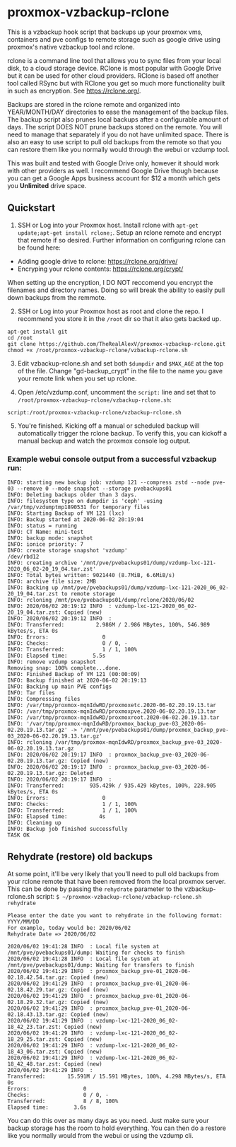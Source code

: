 # proxmox-vzbackup-rclone

This is a vzbackup hook script that backups up your proxmox vms, containers and pve configs to remote storage such as google drive using proxmox's native vzbackup tool and rclone.

rclone is a command line tool that allows you to sync files from your local disk, to a cloud storage device. RClone is most popular with Google Drive but it can be used for other cloud providers. RClone is based off another tool called RSync but with RClone you get so much more functionality built in such as encryption. See https://rclone.org/.

Backups are stored in the rclone remote and organized into YEAR/MONTH/DAY directories to ease the management of the backup files. The backup script also prunes local backups after a configurable amount of days. The script DOES NOT prune backups stored on the remote. You will need to manage that separately if you do not have unlimited space. There is also an easy to use script to pull old backups from the remote so that you can restore them like you normally would through the webui or vzdump tool. 

This was built and tested with Google Drive only, however it should work with other providers as well. I recommend Google Drive though because you can get a Google Apps business account for $12 a month which gets you **Unlimited** drive space.

## Quickstart

1. SSH or Log into your Proxmox host. Install rclone with `apt-get update;apt-get install rclone;`.
Setup an rclone remote and encrypt that remote if so desired. Further information on configuring rclone can be found here:
 - Adding google drive to rclone: https://rclone.org/drive/
 - Encryping your rclone contents: https://rclone.org/crypt/

When setting up the encryption, I DO NOT reccomend you encrypt the filenames and directory names. Doing so will break the ability to easily pull down backups from the remmote.

2. SSH or Log into your Proxmox host as root and clone the repo. I recommend you store it in the `/root` dir so that it also gets backed up.
```
apt-get install git
cd /root
git clone https://github.com/TheRealAlexV/proxmox-vzbackup-rclone.git
chmod +x /root/proxmox-vzbackup-rclone/vzbackup-rclone.sh
```

3. Edit vzbackup-rclone.sh and set both `$dumpdir` and `$MAX_AGE` at the top of the file. Change "gd-backup_crypt" in the file to the name you gave your remote link when you set up rclone.

4. Open /etc/vzdump.conf, uncomment the `script:` line and set that to `/root/proxmox-vzbackup-rclone/vzbackup-rclone.sh`:
```
script:/root/proxmox-vzbackup-rclone/vzbackup-rclone.sh
```

5. You're finished. Kicking off a manual or scheduled backup will automatically trigger the rclone backup. To verify this, you can kickoff a manual backup and watch the proxmox console log output.

### Example webui console output from a successful vzbackup run:

```
INFO: starting new backup job: vzdump 121 --compress zstd --node pve-03 --remove 0 --mode snapshot --storage pvebackups01
INFO: Deleting backups older than 3 days.
INFO: filesystem type on dumpdir is 'ceph' -using /var/tmp/vzdumptmp1890531 for temporary files
INFO: Starting Backup of VM 121 (lxc)
INFO: Backup started at 2020-06-02 20:19:04
INFO: status = running
INFO: CT Name: mini-test
INFO: backup mode: snapshot
INFO: ionice priority: 7
INFO: create storage snapshot 'vzdump'
/dev/rbd12
INFO: creating archive '/mnt/pve/pvebackups01/dump/vzdump-lxc-121-2020_06_02-20_19_04.tar.zst'
INFO: Total bytes written: 9021440 (8.7MiB, 6.6MiB/s)
INFO: archive file size: 2MB
INFO: Backing up /mnt/pve/pvebackups01/dump/vzdump-lxc-121-2020_06_02-20_19_04.tar.zst to remote storage
INFO: rcloning /mnt/pve/pvebackups01/dump/rclone/2020/06/02
INFO: 2020/06/02 20:19:12 INFO  : vzdump-lxc-121-2020_06_02-20_19_04.tar.zst: Copied (new)
INFO: 2020/06/02 20:19:12 INFO  : 
INFO: Transferred:   	    2.986M / 2.986 MBytes, 100%, 546.989 kBytes/s, ETA 0s
INFO: Errors:                 0
INFO: Checks:                 0 / 0, -
INFO: Transferred:            1 / 1, 100%
INFO: Elapsed time:        5.5s
INFO: remove vzdump snapshot
Removing snap: 100% complete...done.
INFO: Finished Backup of VM 121 (00:00:09)
INFO: Backup finished at 2020-06-02 20:19:13
INFO: Backing up main PVE configs
INFO: Tar files
INFO: Compressing files
INFO: /var/tmp/proxmox-mqnIdwRD/proxmoxetc.2020-06-02.20.19.13.tar
INFO: /var/tmp/proxmox-mqnIdwRD/proxmoxpve.2020-06-02.20.19.13.tar
INFO: /var/tmp/proxmox-mqnIdwRD/proxmoxroot.2020-06-02.20.19.13.tar
INFO: '/var/tmp/proxmox-mqnIdwRD/proxmox_backup_pve-03_2020-06-02.20.19.13.tar.gz' -> '/mnt/pve/pvebackups01/dump/proxmox_backup_pve-03_2020-06-02.20.19.13.tar.gz'
INFO: rcloning /var/tmp/proxmox-mqnIdwRD/proxmox_backup_pve-03_2020-06-02.20.19.13.tar.gz
INFO: 2020/06/02 20:19:17 INFO  : proxmox_backup_pve-03_2020-06-02.20.19.13.tar.gz: Copied (new)
INFO: 2020/06/02 20:19:17 INFO  : proxmox_backup_pve-03_2020-06-02.20.19.13.tar.gz: Deleted
INFO: 2020/06/02 20:19:17 INFO  : 
INFO: Transferred:   	  935.429k / 935.429 kBytes, 100%, 228.905 kBytes/s, ETA 0s
INFO: Errors:                 0
INFO: Checks:                 1 / 1, 100%
INFO: Transferred:            1 / 1, 100%
INFO: Elapsed time:          4s
INFO: Cleaning up
INFO: Backup job finished successfully
TASK OK
```

## Rehydrate (restore) old backups

At some point, it'll be very likely that you'll need to pull old backups from your rclone remote that have been removed from the local proxmox server. This can be done by passing the `rehydrate` parameter to the vzbackup-rclone.sh script:
`$ ~/proxmox-vzbackup-rclone/vzbackup-rclone.sh rehydrate`
```
Please enter the date you want to rehydrate in the following format: YYYY/MM/DD
For example, today would be: 2020/06/02
Rehydrate Date => 2020/06/02

2020/06/02 19:41:28 INFO  : Local file system at /mnt/pve/pvebackups01/dump: Waiting for checks to finish
2020/06/02 19:41:28 INFO  : Local file system at /mnt/pve/pvebackups01/dump: Waiting for transfers to finish
2020/06/02 19:41:29 INFO  : proxmox_backup_pve-01_2020-06-02.18.42.54.tar.gz: Copied (new)
2020/06/02 19:41:29 INFO  : proxmox_backup_pve-01_2020-06-02.18.42.29.tar.gz: Copied (new)
2020/06/02 19:41:29 INFO  : proxmox_backup_pve-01_2020-06-02.18.29.32.tar.gz: Copied (new)
2020/06/02 19:41:29 INFO  : proxmox_backup_pve-01_2020-06-02.18.43.13.tar.gz: Copied (new)
2020/06/02 19:41:29 INFO  : vzdump-lxc-121-2020_06_02-18_42_23.tar.zst: Copied (new)
2020/06/02 19:41:29 INFO  : vzdump-lxc-121-2020_06_02-18_29_25.tar.zst: Copied (new)
2020/06/02 19:41:29 INFO  : vzdump-lxc-121-2020_06_02-18_43_06.tar.zst: Copied (new)
2020/06/02 19:41:29 INFO  : vzdump-lxc-121-2020_06_02-18_42_48.tar.zst: Copied (new)
2020/06/02 19:41:29 INFO  :
Transferred:       15.591M / 15.591 MBytes, 100%, 4.298 MBytes/s, ETA 0s
Errors:                 0
Checks:                 0 / 0, -
Transferred:            8 / 8, 100%
Elapsed time:        3.6s
```

You can do this over as many days as you need. Just make sure your backup storage has the room to hold everything. You can then do a restore like you normally would from the webui or using the vzdump cli.
